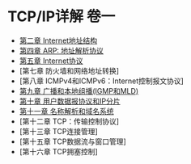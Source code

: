 # TCP/IP详解 卷一

- [第二章 Internet地址结构](chapter2.md)
- [第四章 ARP: 地址解析协议](chapter4.md)
- [第五章 Internet协议](chapter5.md)
- [第七章 防火墙和网络地址转换]
- [第八章 ICMPv4和ICMPv6：Internet控制报文协议]
- [第九章 广播和本地组播(IGMP和MLD)](chapter9.md)
- [第十章 用户数据报协议和IP分片](chapter10.md)
- [第十一章 名称解析和域名系统](chapter11.md)
- [第十二章 TCP：传输控制协议]
- [第十三章 TCP连接管理]
- [第十五章 TCP数据流与窗口管理]
- [第十六章 TCP拥塞控制]



